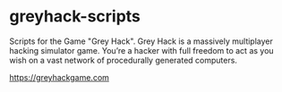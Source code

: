 # greyhack-scripts

Scripts for the Game "Grey Hack". Grey Hack is a massively multiplayer hacking simulator game. You’re a hacker with full freedom to act as you wish on a vast network of procedurally generated computers.

https://greyhackgame.com
